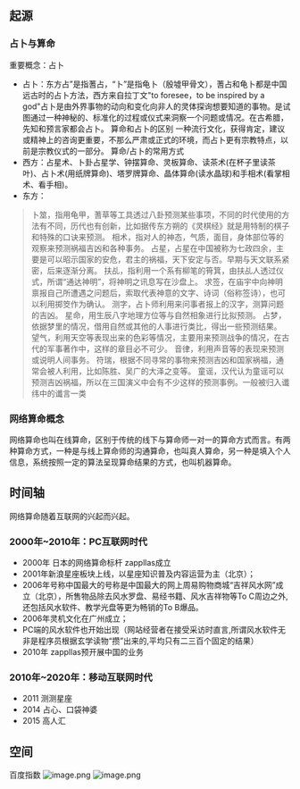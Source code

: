 ## 起源
### 占卜与算命
重要概念：占卜
- 占卜：东方占”是指蓍占，“卜”是指龟卜（殷墟甲骨文），蓍占和龟卜都是中国远古时的占卜方法，西方来自拉丁文"to foresee，to be inspired by a god"占卜是由外界事物的动向和变化向非人的灵体探询想要知道的事物。是试图通过一种神秘的、标准化的过程或仪式来洞察一个问题或情况。在古希腊，先知和预言家都会占卜。
算命和占卜的区别
一种流行文化，获得肯定，建议或精神上的咨询更重要，不那么严肃或正式的环境，而占卜更有宗教特点，以前是宗教仪式的一部分。
算命/占卜的常用方式
- 西方：占星术、卜卦占星学、钟摆算命、灵板算命、读茶术(在杯子里读茶叶)、占卜术(用纸牌算命)、塔罗牌算命、晶体算命(读水晶球)和手相术(看掌相术、看手相)。 
- 东方：
>卜筮，指用龟甲，蓍草等工具透过八卦预测某些事项，不同的时代使用的方法有不同，历代也有创新，比如据传东方朔的《灵棋经》就是用特制的棋子和特殊的口诀来预测。
相术，指对人的神态，气质，面目，身体部位等的观察来预测祸福吉凶和各种事务。
占星，占星在中国被称为七政四余，主要是可以昭示国家的安危，君主的祸福，天下安定与否。早期与天文联系紧密，后来逐渐分离。
扶乩，指利用一个系有柳笔的筲箕，由扶乩人透过仪式，所谓“通达神明”，将神明之讯息写在沙盘上。
求签，在庙宇中向神明禀报自己所遭遇之问题后，索取代表神意的文字、诗词（俗称签诗），也可以利用掷筊作为确认。
测字，占卜师利用来问事者报上的汉字，测算问题的吉凶。
星命，用生辰八字地理方位等与自然相象进行比拟预测。
占梦，依据梦里的情况，借用自然或其他的人事进行类比，得出一些预测结果。
望气，利用天空等表现出来的色彩等情况，主要用来预测战争的情况，在古代的军事著作中，这样的章目必不可少。
音律，利用声音等的表现来预测或说明人间事务。
符瑞，根据不同寻常的事物来预测吉凶和国家祸福，通常会被人利用，比如陈胜、吴广的大泽之变等。
童谣，汉代认为童谣可以预测吉凶祸福，所以在三国演义中会有不少这样的预测事例。一般被归入谶纬中的谶言一类

### 网络算命概念
网络算命也叫在线算命，区别于传统的线下与算命师一对一的算命方式而言。有两种算命方式，一种是与线上算命师的沟通算命，也叫真人算命，另一种是填入个人信息，系统按照一定的算法呈现算命结果的方式，也叫机器算命。

## 时间轴
网络算命随着互联网的兴起而兴起。
### 2000年~2010年：PC互联网时代
- 2000年 日本的网络算命标杆   zappllas成立
- 2001年新浪星座板块上线，以星座知识普及内容运营为主（北京）；
- 2006年号称中国最大的号称是中国最大的网上周易购物商城“吉祥风水网”成立（北京），所售物品除去风水罗盘、易经书籍、风水吉祥物等To C周边之外,还包括风水软件、教学光盘等更为畅销的To B爆品。
- 2006年灵机文化在广州成立；
- PC端的风水软件也开始出现（网站经营者在接受采访时直言,所谓风水软件无非是程序员根据玄学读物“攒”出来的,平均只有二三百个固定的结果）
- 2010年 zappllas预开展中国的业务
### 2010年~2020年：移动互联网时代
- 2011 测测星座
- 2014 占心、口袋神婆
- 2015 高人汇

## 空间
百度指数
![image.png](https://upload-images.jianshu.io/upload_images/8553392-6f1bfe75f977ac0b.png?imageMogr2/auto-orient/strip%7CimageView2/2/w/1240)
![image.png](https://upload-images.jianshu.io/upload_images/8553392-d970c983bd458b98.png?imageMogr2/auto-orient/strip%7CimageView2/2/w/1240)







